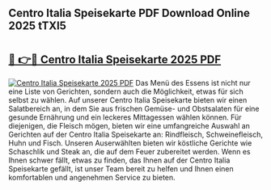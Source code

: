 ## Centro Italia Speisekarte PDF Download Online 2025 tTXI5

# <h2><a href="http://gccg0m.nevu.top/?p=Centro+Italia+Speisekarte">🔗 👉🔴 Centro Italia Speisekarte 2025 PDF</a></h2>

[![Centro Italia Speisekarte 2025 PDF](https://i.imgur.com/dBaPXMq.png)](http://gccg0m.nevu.top/?p=Centro+Italia+Speisekarte)
Das Menü des Essens ist nicht nur eine Liste von Gerichten, sondern auch die Möglichkeit, etwas für sich selbst zu wählen. Auf unserer Centro Italia Speisekarte bieten wir einen Salatbereich an, in dem Sie aus frischen Gemüse- und Obstsalaten für eine gesunde Ernährung und ein leckeres Mittagessen wählen können. Für diejenigen, die Fleisch mögen, bieten wir eine umfangreiche Auswahl an Gerichten auf der Centro Italia Speisekarte an: Rindfleisch, Schweinefleisch, Huhn und Fisch. Unseren Auserwählten bieten wir köstliche Gerichte wie Schaschlik und Steak an, die auf dem Feuer zubereitet werden. Wenn es Ihnen schwer fällt, etwas zu finden, das Ihnen auf der Centro Italia Speisekarte gefällt, ist unser Team bereit zu helfen und Ihnen einen komfortablen und angenehmen Service zu bieten.
